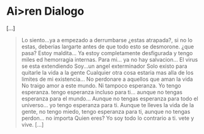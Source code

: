 # Ai>ren Dialogo
[...]
> Lo siento...ya a empezado a derrumbarse
> ¿estas atrapada?, si no lo estas, deberias largarte antes de que todo esto se desmorone. ¿que pasa?
> Estoy maldita...
Ya estoy completamente desfigurada y tengo miles ed hemorragia internas.
Para mi... ya no hay salvacion...
El virus se esta extendiendo
Soy...un angel exterminador
Solo existo para quitarle la vida a la gente
Cualquier otra cosa estaria mas alla de los limites de mi existencia...
No perdonare a aquellos que aman la vida
No traigo amor a este mundo. Ni tampoco esperanza.
> Yo tengo esperanza. tengo esperanza incluso para ti... aunque no tengas esperanza para el mundo...
Aunque no tengas esperanza para todo el universo... yo tengo esperanza para ti.
Aunque te lleves la vida de la gente, no tengo miedo, tengo esperanza para ti, aunque no tengas perdon... no importa
> Quien eres?
> Yo soy todo lo contrario a ti. vete y vive.
[...]